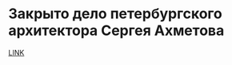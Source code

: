 # Закрыто дело петербургского архитектора Сергея Ахметова



[LINK](https://varlamov.ru/2075643.html)
